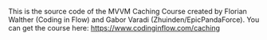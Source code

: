 This is the source code of the MVVM Caching Course created by Florian Walther (Coding in Flow) and Gabor Varadi (Zhuinden/EpicPandaForce). 
You can get the course here: https://www.codinginflow.com/caching

